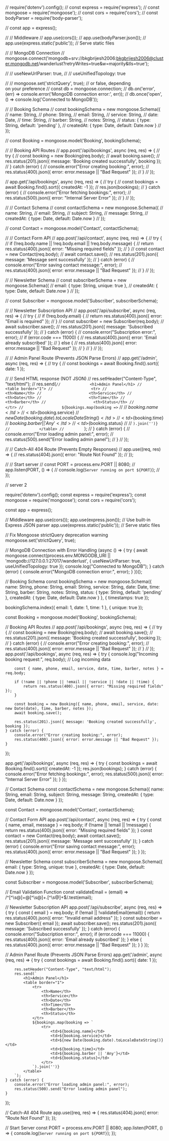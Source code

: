 
// require('dotenv').config();
// const express = require('express');
// const mongoose = require('mongoose');
// const cors = require('cors');
// const bodyParser = require('body-parser');

// const app = express();

// // Middleware
// app.use(cors());
// app.use(bodyParser.json());
// app.use(express.static('public')); // Serve static files

// // MongoDB Connection
// mongoose.connect('mongodb+srv://bkgbrijesh2006:bkgbrijesh2006@cluster.mongodb.net/wanderlust?retryWrites=true&w=majority&tls=true');
 
//     // useNewUrlParser: true,
//     // useUnifiedTopology: true

// // mongoose.set('strictQuery', true); // or false, depending on your preference
// const db = mongoose.connection;
// db.on('error', (err) => console.error('MongoDB connection error:', err));
// db.once('open', () => console.log('Connected to MongoDB'));

// // Booking Schema
// const bookingSchema = new mongoose.Schema({
//     name: String,
//     phone: String,
//     email: String,
//     service: String,
//     date: Date,
//     time: String,
//     barber: String,
//     notes: String,
//     status: { type: String, default: 'pending' },
//     createdAt: { type: Date, default: Date.now }
// });

// const Booking = mongoose.model('Booking', bookingSchema);

// // Booking API Routes 
// app.post('/api/bookings', async (req, res) => {
//     try {
//         const booking = new Booking(req.body);
//         await booking.save();
//         res.status(201).json({ message: 'Booking created successfully', booking });
//     } catch (error) {
//         console.error("Error creating booking:", error);
//         res.status(400).json({ error: error.message || "Bad Request" });
//     }
// });

// app.get('/api/bookings', async (req, res) => {
//     try {
//         const bookings = await Booking.find().sort({ createdAt: -1 });
//         res.json(bookings);
//     } catch (error) {
//         console.error("Error fetching bookings:", error);
//         res.status(500).json({ error: "Internal Server Error" });
//     }
// });

// // Contact Schema
// const contactSchema = new mongoose.Schema({
//     name: String,
//     email: String,
//     subject: String,
//     message: String,
//     createdAt: { type: Date, default: Date.now }
// });

// const Contact = mongoose.model('Contact', contactSchema);

// // Contact Form API
// app.post('/api/contact', async (req, res) => {
//     try {
//         if (!req.body.name || !req.body.email || !req.body.message) {
//             return res.status(400).json({ error: "Missing required fields" });
//         }
//         const contact = new Contact(req.body);
//         await contact.save();
//         res.status(201).json({ message: 'Message sent successfully' });
//     } catch (error) {
//         console.error("Error saving contact message:", error);
//         res.status(400).json({ error: error.message || "Bad Request" });
//     }
// });

// // Newsletter Schema
// const subscriberSchema = new mongoose.Schema({
//     email: { type: String, unique: true },
//     createdAt: { type: Date, default: Date.now }
// });

// const Subscriber = mongoose.model('Subscriber', subscriberSchema);

// //  Newsletter Subscription API
// app.post('/api/subscribe', async (req, res) => {
//     try {
//         if (!req.body.email) {
//             return res.status(400).json({ error: "Email is required" });
//         }
//         const subscriber = new Subscriber(req.body);
//         await subscriber.save();
//         res.status(201).json({ message: 'Subscribed successfully' });
//     } catch (error) {
//         console.error("Subscription error:", error);
//         if (error.code === 11000) {
//             res.status(400).json({ error: 'Email already subscribed' });
//         } else {
//             res.status(400).json({ error: error.message || "Bad Request" });
//         }
//     }
// });

// //  Admin Panel Route (Prevents JSON Parse Errors)
// app.get('/admin', async (req, res) => {
//     try {
//         const bookings = await Booking.find().sort({ date: 1 });

//         // Send HTML response (NOT JSON)
//         res.setHeader("Content-Type", "text/html");
//         res.send(`
//             <h1>Admin Panel</h1>
//             <table border="1">
//                 <tr>
//                     <th>Name</th>
//                     <th>Service</th>
//                     <th>Date</th>
//                     <th>Time</th>
//                     <th>Barber</th>
//                     <th>Status</th>
//                 </tr>
//                 ${bookings.map(booking => `
//                     <tr>
//                         <td>${booking.name}</td>
//                         <td>${booking.service}</td>
//                         <td>${new Date(booking.date).toLocaleDateString()}</td>
//                         <td>${booking.time}</td>
//                         <td>${booking.barber || 'Any'}</td>
//                         <td>${booking.status}</td>
//                     </tr>
//                 `).join('')}
//             </table>
//         `);
//     } catch (error) {
//         console.error("Error loading admin panel:", error);
//         res.status(500).send("Error loading admin panel");
//     }
// });

// // Catch-All 404 Route (Prevents Empty Responses)
// app.use((req, res) => {
//     res.status(404).json({ error: "Route Not Found" });
// });

// // Start server
// const PORT = process.env.PORT || 8080;
// app.listen(PORT, () => {
//     console.log(`Server running on port ${PORT}`);
// });



// server 2

require('dotenv').config();
const express = require('express');
const mongoose = require('mongoose');
const cors = require('cors');

const app = express();

// Middleware
app.use(cors());
app.use(express.json()); // Use built-in Express JSON parser
app.use(express.static('public')); // Serve static files

// Fix Mongoose strictQuery deprecation warning
mongoose.set('strictQuery', true);

// MongoDB Connection with Error Handling
(async () => {
    try {
        await mongoose.connect(process.env.MONGODB_URI || 'mongodb://127.0.0.1:27017/wanderlust', {
            useNewUrlParser: true,
            useUnifiedTopology: true
        });
        console.log("Connected to MongoDB");
    } catch (error) {
        console.error("MongoDB connection error:", error);
    }
})();

// Booking Schema
const bookingSchema = new mongoose.Schema({
    name: String,
    phone: String,
    email: String,
    service: String,
    date: Date,
    time: String,
    barber: String,
    notes: String,
    status: { type: String, default: 'pending' },
    createdAt: { type: Date, default: Date.now }
}, { timestamps: true });

bookingSchema.index({ email: 1, date: 1, time: 1 }, { unique: true });

const Booking = mongoose.model('Booking', bookingSchema);

// Booking API Routes 
// app.post('/api/bookings', async (req, res) => {
//     try {
//         const booking = new Booking(req.body);
//         await booking.save();
//         res.status(201).json({ message: 'Booking created successfully', booking });
//     } catch (error) {
//         console.error("Error creating booking:", error);
//         res.status(400).json({ error: error.message || "Bad Request" });
//     }
// });
app.post('/api/bookings', async (req, res) => {
    try {
        console.log("Incoming booking request:", req.body); // Log incoming data

        const { name, phone, email, service, date, time, barber, notes } = req.body;
        
        if (!name || !phone || !email || !service || !date || !time) {
            return res.status(400).json({ error: "Missing required fields" });
        }

        const booking = new Booking({ name, phone, email, service, date: new Date(date), time, barber, notes });
        await booking.save();
        
        res.status(201).json({ message: 'Booking created successfully', booking });
    } catch (error) {
        console.error("Error creating booking:", error);
        res.status(400).json({ error: error.message || "Bad Request" });
    }
});

app.get('/api/bookings', async (req, res) => {
    try {
        const bookings = await Booking.find().sort({ createdAt: -1 });
        res.json(bookings);
    } catch (error) {
        console.error("Error fetching bookings:", error);
        res.status(500).json({ error: "Internal Server Error" });
    }
});

// Contact Schema
const contactSchema = new mongoose.Schema({
    name: String,
    email: String,
    subject: String,
    message: String,
    createdAt: { type: Date, default: Date.now }
});

const Contact = mongoose.model('Contact', contactSchema);

// Contact Form API
app.post('/api/contact', async (req, res) => {
    try {
        const { name, email, message } = req.body;
        if (!name || !email || !message) {
            return res.status(400).json({ error: "Missing required fields" });
        }
        const contact = new Contact(req.body);
        await contact.save();
        res.status(201).json({ message: 'Message sent successfully' });
    } catch (error) {
        console.error("Error saving contact message:", error);
        res.status(400).json({ error: error.message || "Bad Request" });
    }
});

// Newsletter Schema
const subscriberSchema = new mongoose.Schema({
    email: { type: String, unique: true },
    createdAt: { type: Date, default: Date.now }
});

const Subscriber = mongoose.model('Subscriber', subscriberSchema);

// Email Validation Function
const validateEmail = (email) => /^[^\s@]+@[^\s@]+\.[^\s@]+$/.test(email);

// Newsletter Subscription API
app.post('/api/subscribe', async (req, res) => {
    try {
        const { email } = req.body;
        if (!email || !validateEmail(email)) {
            return res.status(400).json({ error: "Invalid email address" });
        }
        const subscriber = new Subscriber({ email });
        await subscriber.save();
        res.status(201).json({ message: 'Subscribed successfully' });
    } catch (error) {
        console.error("Subscription error:", error);
        if (error.code === 11000) {
            res.status(400).json({ error: 'Email already subscribed' });
        } else {
            res.status(400).json({ error: error.message || "Bad Request" });
        }
    }
});

// Admin Panel Route (Prevents JSON Parse Errors)
app.get('/admin', async (req, res) => {
    try {
        const bookings = await Booking.find().sort({ date: 1 });

        res.setHeader("Content-Type", "text/html");
        res.send(`
            <h1>Admin Panel</h1>
            <table border="1">
                <tr>
                    <th>Name</th>
                    <th>Service</th>
                    <th>Date</th>
                    <th>Time</th>
                    <th>Barber</th>
                    <th>Status</th>
                </tr>
                ${bookings.map(booking => `
                    <tr>
                        <td>${booking.name}</td>
                        <td>${booking.service}</td>
                        <td>${new Date(booking.date).toLocaleDateString()}</td>
                        <td>${booking.time}</td>
                        <td>${booking.barber || 'Any'}</td>
                        <td>${booking.status}</td>
                    </tr>
                `).join('')}
            </table>
        `);
    } catch (error) {
        console.error("Error loading admin panel:", error);
        res.status(500).send("Error loading admin panel");
    }
});

// Catch-All 404 Route
app.use((req, res) => {
    res.status(404).json({ error: "Route Not Found" });
});

// Start Server
const PORT = process.env.PORT || 8080;
app.listen(PORT, () => {
    console.log(`Server running on port ${PORT}`);
});
